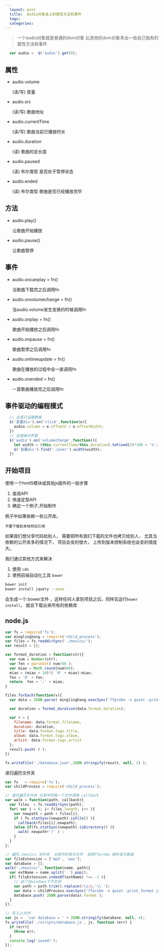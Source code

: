 ```yaml
---
  layout: post
  title:  Audio对象身上的属性方法和事件
  tags:
  categories:
---
```


> 一个audio对象就是普通的dom对象
> 比其他的dom对象多出一些自己独有的属性方法和事件

```javascript
  var audio =  $('audio').get(0);
```

## 属性

* audio.volume  

  (读/写) 音量

* audio.src    

  (读/写) 歌曲地址

* audio.currentTime

  (读/写) 歌曲当前已播放时长

* audio.duration  

  (读) 歌曲的总长度

* audio.paused

  (读) 布尔类型 是否处于暂停状态

* audio.ended   

  (读) 布尔类型 歌曲是否已经播放完毕

## 方法

* audio.play()

  让歌曲开始播放
* audio.pause()

  让歌曲暂停

## 事件

* audio.oncanplay = fn()  

  当歌曲下载完之后调用fn

* audio.onvolumechange = fn()

  当audio.volume发生变换的时候调用fn

* audio.onplay = fn()  

  歌曲开始播放之后调用fn

* audio.onpause = fn()

  歌曲暂停之后调用fn

* audio.ontimeupdate = fn()  

  歌曲在播放的过程中会一直调用fn

* audio.onended = fn()

  一首歌曲播放完之后调用fn

## 事件驱动的编程模式

```javascript
  // 这里只设置数据
  $('音量div').on('click',function(e){
    audio.volume = e.offsetX / e.offsetWidth;
  })
  // 这里操作界面
  $('audio').on('volumechange',function(){
    let width = (this.currentTime/this.duration).toFixed(2)*100 + '%';
    $('音量div').find('.inner').width(width);
  })
```

## 开始项目

使用一个hmtl5模块或其他js插件的一般步骤

1. 查阅API
2. 快速定型API
3. 确定一个例子,开始制作

例子中如果依赖一些公开库。

`不要下载到本地然后引用`

如果我们想分享代码给别人，
需要把所有我们下载的文件也拷贝给别人，
尤其当依赖的公开库多的情况下，
项目会变的很大，
上传到版本控制系统也会变的很庞大。

我们通过其他方式来解决

1. 使用 `cdn`
2. 使用前端自动化工具 `bower`

```sh
bower init
bower install jquery --save
```

会生成一个.bower文件
，这样任何人拿到项目之后，同样去运行`bower install`， 就会下载出来所有的依赖库


## node.js

```javascript
var fs = require('fs');
var minglinghang = require('child_process');
var files = fs.readdirSync('./musics/');
var result = [];

var format_duration = function(str){
  var num = Number(str);
  var fen = parseInt( num/60 );
  var miao = Math.round(num%60);
  miao = (miao < 10)?( '0' + miao):miao;
  fen = '0' + fen;
  return  fen + ':' + miao;
}

files.forEach(function(v){
  var data = JSON.parse( minglinghang.execSync('ffprobe -v quiet -print_format json   -show_format  "./musics/'+ v +'"'));

  var duration = format_duration(data.format.duration);

  var r = {
    filename: data.format.filename,
    duration: duration,
    title: data.format.tags.title,
    album: data.format.tags.album,
    artist: data.format.tags.artist
  };
  result.push( r );
})

fs.writeFile('./database.json',JSON.stringify(result, null, 2) );
```



递归遍历文件夹

```javascript
var fs   = require('fs');
var childProcess = require('child_process');

// 递归遍历文件夹 对其中的每一个文件调用 callback
var walk = function(path, callback){
  var files  = fs.readdirSync(path);
  for( var i = 0; i< files.length; i++ ){
    var newpath = path + files[i];
    if ( fs.statSync(newpath).isFile() ){
      callback(files[i],newpath);
    }else if(fs.statSync(newpath).isDirectory() ){
      walk( newpath+'/' ) ;
    }
  }
};

// 遍历./musics 文件夹  对其中的音乐文件  调用ffprobe 解析音乐数据
var fileExtension = ['mp3', 'wav'];
var database = [];
walk('./musics/', function(name, path){
  var extName = name.split('.').pop();
  if( fileExtension.indexOf(extName) !== -1 ){
    // 这个在windows下不生效
    var path = path.trim().replace(/\s/g,'\\ ');
    var data = childProcess.execSync('ffprobe -v quiet -print_format json -show_format  ' + path);
    database.push( JSON.parse(data).format );
  }
});

// 写入js文件
var js =  'var database = ' + JSON.stringify(database, null, 4);
fs.writeFile('./scripts/database.js', js, function (err) {
  if (err){
    throw err;
  }
  console.log('saved!');
});
```
